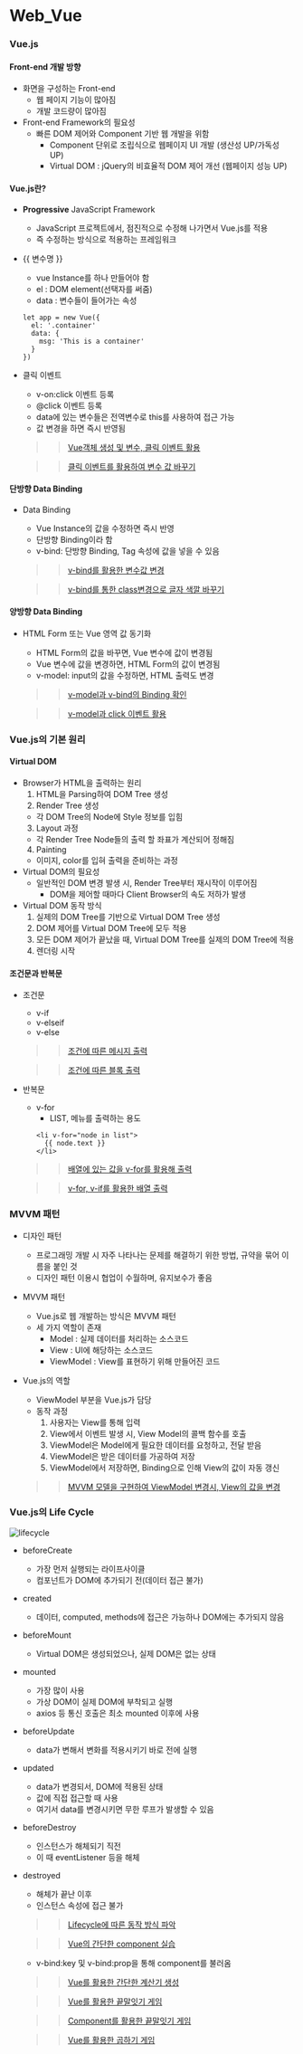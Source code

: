 # Web_Vue

### Vue.js
#### Front-end 개발 방향
- 화면을 구성하는 Front-end
  - 웹 페이지 기능이 많아짐
  - 개발 코드량이 많아짐
- Front-end Framework의 필요성
  - 빠른 DOM 제어와 Component 기반 웹 개발을 위함
    - Component 단위로 조립식으로 웹페이지 UI 개발 (생산성 UP/가독성 UP)
    - Virtual DOM : jQuery의 비효율적 DOM 제어 개선 (웹페이지 성능 UP)
    
#### Vue.js란?    
- **Progressive** JavaScript Framework
  - JavaScript 프로젝트에서, 점진적으로 수정해 나가면서 Vue.js를 적용
  - 즉 수정하는 방식으로 적용하는 프레임워크
- {{ 변수명 }}
  - vue Instance를 하나 만들어야 함
  - el : DOM element(선택자를 써줌)
  - data : 변수들이 들어가는 속성
  ```
  let app = new Vue({
    el: '.container'
    data: {
      msg: 'This is a container'
    }
  })
  ```
- 클릭 이벤트
  - v-on:click 이벤트 등록
  - @click 이벤트 등록
  - data에 있는 변수들은 전역변수로 this를 사용하여 접근 가능
  - 값 변경을 하면 즉시 반영됨
  
  >> [Vue객체 생성 및 변수, 클릭 이벤트 활용](https://github.com/KimUJin3359/Web_Vue/blob/master/001.Vue/ex00.html)

  >> [클릭 이벤트를 활용하여 변수 값 바꾸기](https://github.com/KimUJin3359/Web_Vue/blob/master/001.Vue/ex01.html)

#### 단방향 Data Binding
- Data Binding
  - Vue Instance의 값을 수정하면 즉시 반영
  - 단방향 Binding이라 함
  - v-bind: 단방향 Binding, Tag 속성에 값을 넣을 수 있음
  
  >> [v-bind를 활용한 변수값 변경](https://github.com/KimUJin3359/Web_Vue/blob/master/001.Vue/ex02.tag_binding.html)
  
  >> [v-bind를 통한 class변경으로 글자 색깔 바꾸기](https://github.com/KimUJin3359/Web_Vue/blob/master/001.Vue/ex03.change_attribute.html)
  
#### 양방향 Data Binding
- HTML Form 또는 Vue 영역 값 동기화
  - HTML Form의 값을 바꾸면, Vue 변수에 값이 변경됨
  - Vue 변수에 값을 변경하면, HTML Form의 값이 변경됨
  - v-model: input의 값을 수정하면, HTML 출력도 변경
  
  >> [v-model과 v-bind의 Binding 확인](https://github.com/KimUJin3359/Web_Vue/blob/master/001.Vue/ex04.v_model.html)
  
  >> [v-model과 click 이벤트 활용](https://github.com/KimUJin3359/Web_Vue/blob/master/001.Vue/ex05.html)
  
### Vue.js의 기본 원리
#### Virtual DOM
- Browser가 HTML을 출력하는 원리
  1) HTML을 Parsing하여 DOM Tree 생성
  2) Render Tree 생성
    - 각 DOM Tree의 Node에 Style 정보를 입힘
  3) Layout 과정
    - 각 Render Tree Node들의 출력 할 좌표가 계산되어 정해짐
  4) Painting
    - 이미지, color를 입혀 출력을 준비하는 과정
- Virtual DOM의 필요성
  - 일반적인 DOM 변경 발생 시, Render Tree부터 재시작이 이루어짐
    - DOM을 제어할 때마다 Client Browser의 속도 저하가 발생
- Virtual DOM 동작 방식
  1) 실제의 DOM Tree를 기반으로 Virtual DOM Tree 생성
  2) DOM 제어를 Virtual DOM Tree에 모두 적용
  3) 모든 DOM 제어가 끝났을 때, Virtual DOM Tree를 실제의 DOM Tree에 적용
  4) 렌더링 시작

#### 조건문과 반복문
- 조건문
  - v-if
  - v-elseif
  - v-else
  
  >> [조건에 따른 메시지 출력](https://github.com/KimUJin3359/Web_Vue/blob/master/003.Vue(cluase)/ex00.vs-if.html)
  
  >> [조건에 따른 블록 출력](https://github.com/KimUJin3359/Web_Vue/blob/master/003.Vue(cluase)/ex01.html)

- 반복문  
  - v-for
    - LIST, 메뉴를 출력하는 용도
    ```
    <li v-for="node in list">
      {{ node.text }}
    </li>
    ```
  
  >> [배열에 있는 값을 v-for를 활용해 출력](https://github.com/KimUJin3359/Web_Vue/blob/master/003.Vue(cluase)/ex02.for.html)
  
  >> [v-for, v-if를 활용한 배열 출력](https://github.com/KimUJin3359/Web_Vue/blob/master/003.Vue(cluase)/ex03.html)
  
### MVVM 패턴
- 디자인 패턴
  - 프로그래밍 개발 시 자주 나타나는 문제를 해결하기 위한 방법, 규약을 묶어 이름을 붙인 것
  - 디자인 패턴 이용시 협업이 수월하며, 유지보수가 좋음
- MVVM 패턴  
  - Vue.js로 웹 개발하는 방식은 MVVM 패턴
  - 세 가지 역할이 존재
    - Model : 실제 데이터를 처리하는 소스코드
    - View : UI에 해당하는 소스코드
    - ViewModel : View를 표현하기 위해 만들어진 코드
- Vue.js의 역할
  - ViewModel 부분을 Vue.js가 담당
  - 동작 과정
    1) 사용자는 View를 통해 입력
    2) View에서 이벤트 발생 시, View Model의 콜백 함수를 호출
    3) ViewModel은 Model에게 필요한 데이터를 요청하고, 전달 받음
    4) ViewModel은 받은 데이터를 가공하여 저장
    5) ViewModel에서 저장하면, Binding으로 인해 View의 값이 자동 갱신
  
  >> [MVVM 모델을 구현하여 ViewModel 변경시, View의 값을 변경](https://github.com/KimUJin3359/Web_Vue/blob/master/002.DesignPattern/ex00.MVVM.html)
  
### Vue.js의 Life Cycle
![lifecycle](https://user-images.githubusercontent.com/50474972/110499787-ec278a80-813b-11eb-9eb7-986116820b49.png)
- beforeCreate
  - 가장 먼저 실행되는 라이프사이클
  - 컴포넌트가 DOM에 추가되기 전(데이터 접근 불가)
- created
  - 데이터, computed, methods에 접근은 가능하나 DOM에는 추가되지 않음
- beforeMount
  - Virtual DOM은 생성되었으나, 실제 DOM은 없는 상태
- mounted
  - 가장 많이 사용
  - 가상 DOM이 실제 DOM에 부착되고 실행
  - axios 등 통신 호출은 최소 mounted 이후에 사용
- beforeUpdate
  - data가 변해서 변화를 적용시키기 바로 전에 실행
- updated
  - data가 변경되서, DOM에 적용된 상태
  - 값에 직접 접근할 때 사용
  - 여기서 data를 변경시키면 무한 루프가 발생할 수 있음
- beforeDestroy
  - 인스턴스가 해체되기 직전
  - 이 때 eventListener 등을 해체
- destroyed
  - 해체가 끝난 이후
  - 인스턴스 속성에 접근 불가
  
  >> [Lifecycle에 따른 동작 방식 파악](https://github.com/KimUJin3359/Web_Vue/blob/master/004.Vue(life-cycle)/ex00.html)
  
  >> [Vue의 간단한 component 실습](https://github.com/KimUJin3359/Web_Vue/blob/master/005.Vue(component)/ex00.component.html)
    - v-bind:key 및 v-bind:prop을 통해 component를 불러옴

  >> [Vue를 활용한 간단한 계산기 생성](https://github.com/KimUJin3359/Web_Vue/blob/master/005.Vue(component)/ex01.calculator.html)
  
  >> [Vue를 활용한 끝말잇기 게임](https://github.com/KimUJin3359/Web_Vue/blob/master/005.Vue(component)/ex02.wordrelay.html)
  
  >> [Component를 활용한 끝말잇기 게임](https://github.com/KimUJin3359/Web_Vue/blob/master/005.Vue(component)/ex03.wordrelaycomponent.html)
  
  >> [Vue를 활용한 곱하기 게임](https://github.com/KimUJin3359/Web_Vue/blob/master/005.Vue(component)/ex04.multiple.html)
  
  
  






